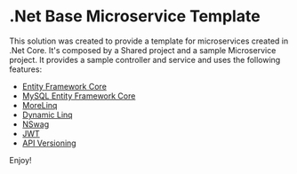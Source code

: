 # .Net Base Microservice Template
This solution was created to provide a template for microservices created in .Net Core. It's composed by a Shared project and a sample Microservice project. It provides a sample controller and service and uses the following features:

* [Entity Framework Core](https://docs.microsoft.com/en-us/ef/core/)
* [MySQL Entity Framework Core](https://dev.mysql.com/doc/connector-net/en/connector-net-entityframework-core.html)
* [MoreLinq](https://morelinq.github.io/)
* [Dynamic Linq](https://dynamic-linq.net/)
* [NSwag](https://github.com/RicoSuter/NSwag)
* [JWT](https://www.nuget.org/packages/Microsoft.AspNetCore.Authentication.JwtBearer)
* [API Versioning](https://github.com/Microsoft/aspnet-api-versioning/wiki)

Enjoy! 
